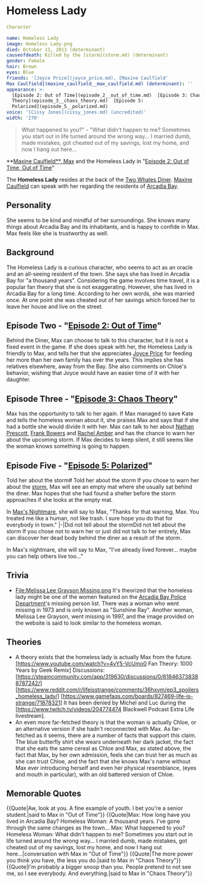 #  Homeless Lady 

```yaml
Character

name: Homeless Lady
image: Homeless Lady.png
died: October 11, 2013 (determinant)
causeofdeath: Killed by the [storm](storm.md) (determinant)
gender: Female
hair: Brown
eyes: Blue
friends: '[Joyce Price](joyce_price.md), [Maxine Caulfield'
Max Caulfield](maxine_caulfield__max_caulfield.md) (determinant): ''
appearance: >-
  [Episode 2: Out of Time](episode_2__out_of_time.md)  [Episode 3: Chaos
  Theory](episode_3__chaos_theory.md)  [Episode 5:
  Polarized](episode_5__polarized.md)
voice: '[Cissy Jones](cissy_jones.md) (uncredited)'
width: '270'
```

> What happened to you?" - "What didn't happen to me? Sometimes you start out in life turned around the wrong way... I married dumb, made mistakes, got cheated out of my savings, lost my home, and now I hang out here...

**[Maxine Caulfield**, Max](maxine_caulfield____max.md) and the Homeless Lady in "[Episode 2: Out of Time, Out of Time](episode_2__out_of_time__out_of_time.md)"

The **Homeless Lady** resides at the back of the [Two Whales Diner](two_whales_diner.md). [Maxine Caulfield](max_caulfield.md) can speak with her regarding the residents of [Arcadia Bay](arcadia_bay.md).

##  Personality 
She seems to be kind and mindful of her surroundings. She knows many things about Arcadia Bay and its inhabitants, and is happy to confide in Max. Max feels like she is trustworthy as well.

##  Background 
The Homeless Lady is a curious character, who seems to act as an oracle and an all-seeing resident of the town. She says she has lived in Arcadia Bay for "a thousand years". Considering the game involves time travel, it is a popular fan theory that she is not exaggerating. However, she has lived in Arcadia Bay for a long time. According to her own words, she was married once. At one point she was cheated out of her savings which forced her to leave her house and live on the street.

##  Episode Two - "[Episode 2: Out of Time](out_of_time.md)" 
Behind the Diner, Max can choose to talk to this character, but it is not a fixed event in the game. If she does speak with her, the Homeless Lady is friendly to Max, and tells her that she appreciates [Joyce Price](joyce_price.md) for feeding her more than her own family has over the years. This implies she has relatives elsewhere, away from the Bay. She also comments on Chloe's behavior, wishing that Joyce would have an easier time of it with her daughter.

##  Episode Three - "[Episode 3: Chaos Theory](chaos_theory.md)" 
Max has the opportunity to talk to her again. If Max managed to save Kate and tells the homeless woman about it, she praises Max and says that if she had a bottle she would divide it with her. Max can talk to her about [Nathan Prescott](nathan_prescott.md), [Frank Bowers](frank_bowers.md) and [Rachel Amber](rachel_amber.md) and has the chance to warn her about the upcoming storm. If Max decides to keep silent, it still seems like the woman knows something is going to happen.

##  Episode Five - "[Episode 5: Polarized](polarized.md)" 
Told her about the storm# Told her about the storm
If you chose to warn her about the [storm](storm.md), Max will see an empty mat where she usually sat behind the diner. Max hopes that she had found a shelter before the storm approaches if she looks at the empty mat.

In [Max's Nightmare](max_s_nightmare.md), she will say to Max, "Thanks for that warning, Max. You treated me like a human, not like trash. I sure hope you do that for everybody in town." 
|-|Did not tell about the stormDid not tell about the storm
If you chose not to warn her or just did not talk to her entirely, Max can discover her dead body behind the diner as a result of the storm.

In Max's nightmare, she will say to Max, "I've already lived forever... maybe you can help others live too..."

##  Trivia 
* [File:Melissa Lee Grayson Missing.png](thumb.md) It's theorized that the homeless lady might be one of the women featured on the [Arcadia Bay Police Department](abpd.md)'s missing person list. There was a woman who went missing in 1973 and is only known as "Sunshine Ray". Another woman, Melissa Lee Grayson, went missing in 1997, and the image provided on the website is said to look similar to the homeless woman.

##  Theories 
* A theory exists that the homeless lady is actually Max from the future.[https://www.youtube.com/watch?v=4vY5-VcUmo0 Fan Theory: 1000 Years by Geek Remix] Discussions:
 [https://steamcommunity.com/app/319630/discussions/0/618463738388787242/] [https://www.reddit.com/r/lifeisstrange/comments/36hxym/ep3_spoilers_homeless_lady/] [https://www.gamefaqs.com/boards/827469-life-is-strange/71878321] It has been denied by Michel and Luc during the [https://www.twitch.tv/videos/204774474 Blackwell Podcast Extra Life livestream].
* An even more far-fetched theory is that the woman is actually Chloe, or an alternative version if she hadn't reconnected with Max. As far-fetched as it seems, there are a number of facts that support this claim. The blue butterfly shirt she wears underneath her dark jacket, the fact that she eats the same cereal as Chloe and Max, as stated above, the fact that Max, by her own admission, feels she can trust her as much as she can trust Chloe, and the fact that she knows Max's name without Max ever introducing herself and even her physical resemblance, (eyes and mouth in particular), with an old battered version of Chloe.

##  Memorable Quotes 
{{Quote|Aw, look at you. A fine example of youth. I bet you're a senior student.|said to Max in "Out of Time"}}
{{Quote|Max: How long have you lived in Arcadia Bay?
Homeless Woman: A thousand years. I've gone through the same changes as the town...
Max: What happened to you?
Homeless Woman: What didn't happen to me? Sometimes you start out in life turned around the wrong way... I married dumb, made mistakes, got cheated out of my savings, lost my home, and now I hang out here...|conversation with Max in "Out of Time"}}
{{Quote|The more power you think you have, the less you do.|said to Max in "Chaos Theory"}}
{{Quote|I'm probably a bigger snoop than you. People pretend to not see me, so I see everybody. And everything.|said to Max in "Chaos Theory"}}

